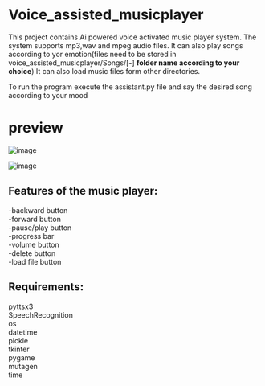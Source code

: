 # Voice_assisted_musicplayer
This project contains Ai powered voice activated music player system.
The system supports mp3,wav and mpeg audio files.
It can also play songs according to yor emotion(files need to be stored in voice_assisted_musicplayer/Songs/[-] **folder name according to your choice**)
It can also load music files form other directories.

To run the program execute the assistant.py file and say the desired song according to your mood
# preview
![image](https://user-images.githubusercontent.com/115635715/195788102-1906c8b2-edd7-456b-9a10-7130bfb19704.png)

![image](https://user-images.githubusercontent.com/115635715/195788334-144aab6a-bb67-42a1-a427-63ceef34a8fe.png)


## Features of the music player:
-backward button<br>
-forward button<br>
-pause/play button<br>
-progress bar<br>
-volume button<br>
-delete button<br>
-load file button<br>


## Requirements:<br>
pyttsx3<br>
SpeechRecognition<br>
os<br>
datetime<br>
pickle<br>
tkinter<br>
pygame<br>
mutagen<br>
time<br>
